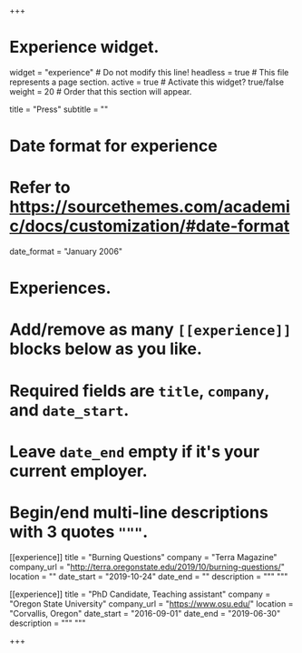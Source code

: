 +++
# Experience widget.
widget = "experience"  # Do not modify this line!
headless = true  # This file represents a page section.
active = true # Activate this widget? true/false
weight = 20  # Order that this section will appear.

title = "Press"
subtitle = ""

# Date format for experience
#   Refer to https://sourcethemes.com/academic/docs/customization/#date-format
date_format = "January 2006"

# Experiences.
#   Add/remove as many `[[experience]]` blocks below as you like.
#   Required fields are `title`, `company`, and `date_start`.
#   Leave `date_end` empty if it's your current employer.
#   Begin/end multi-line descriptions with 3 quotes `"""`.
[[experience]]
  title = "Burning Questions"
  company = "Terra Magazine"
  company_url = "http://terra.oregonstate.edu/2019/10/burning-questions/"
  location = ""
  date_start = "2019-10-24"
  date_end = ""
  description = """
  """

[[experience]]
  title = "PhD Candidate, Teaching assistant"
  company = "Oregon State University"
  company_url = "https://www.osu.edu/"
  location = "Corvallis, Oregon"
  date_start = "2016-09-01"
  date_end = "2019-06-30"
  description = """ """
  
+++
